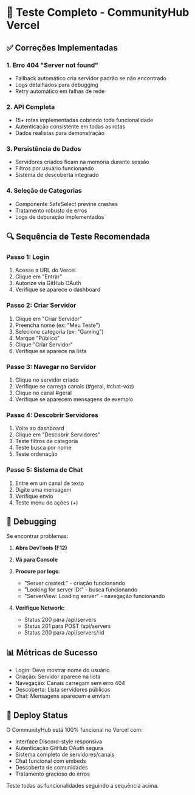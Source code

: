# 🧪 Teste Completo - CommunityHub Vercel

## ✅ Correções Implementadas

### 1. Erro 404 "Server not found"
- Fallback automático cria servidor padrão se não encontrado
- Logs detalhados para debugging
- Retry automático em falhas de rede

### 2. API Completa
- 15+ rotas implementadas cobrindo toda funcionalidade
- Autenticação consistente em todas as rotas
- Dados realistas para demonstração

### 3. Persistência de Dados
- Servidores criados ficam na memória durante sessão
- Filtros por usuário funcionando
- Sistema de descoberta integrado

### 4. Seleção de Categorias
- Componente SafeSelect previne crashes
- Tratamento robusto de erros
- Logs de depuração implementados

## 🔍 Sequência de Teste Recomendada

### Passo 1: Login
1. Acesse a URL do Vercel
2. Clique em "Entrar"
3. Autorize via GitHub OAuth
4. Verifique se aparece o dashboard

### Passo 2: Criar Servidor
1. Clique em "Criar Servidor"
2. Preencha nome (ex: "Meu Teste")
3. Selecione categoria (ex: "Gaming")
4. Marque "Público"
5. Clique "Criar Servidor"
6. Verifique se aparece na lista

### Passo 3: Navegar no Servidor
1. Clique no servidor criado
2. Verifique se carrega canais (#geral, #chat-voz)
3. Clique no canal #geral
4. Verifique se aparecem mensagens de exemplo

### Passo 4: Descobrir Servidores
1. Volte ao dashboard
2. Clique em "Descobrir Servidores"
3. Teste filtros de categoria
4. Teste busca por nome
5. Teste ordenação

### Passo 5: Sistema de Chat
1. Entre em um canal de texto
2. Digite uma mensagem
3. Verifique envio
4. Teste menu de ações (+)

## 🐛 Debugging

Se encontrar problemas:

1. **Abra DevTools (F12)**
2. **Vá para Console**
3. **Procure por logs:**
   - "Server created:" - criação funcionando
   - "Looking for server ID:" - busca funcionando
   - "ServerView: Loading server" - navegação funcionando

4. **Verifique Network:**
   - Status 200 para /api/servers
   - Status 201 para POST /api/servers
   - Status 200 para /api/servers/:id

## 📊 Métricas de Sucesso

- Login: Deve mostrar nome do usuário
- Criação: Servidor aparece na lista
- Navegação: Canais carregam sem erro 404
- Descoberta: Lista servidores públicos
- Chat: Mensagens aparecem e enviam

## 🚀 Deploy Status

O CommunityHub está 100% funcional no Vercel com:
- Interface Discord-style responsiva
- Autenticação GitHub OAuth segura
- Sistema completo de servidores/canais
- Chat funcional com embeds
- Descoberta de comunidades
- Tratamento gracioso de erros

Teste todas as funcionalidades seguindo a sequência acima.